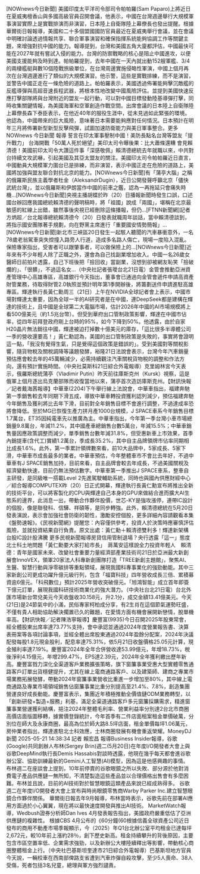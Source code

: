 [NOWnews今日新聞] 美國印度太平洋司令部司令帕帕羅(Sam Paparo)上將近日在夏威夷檀香山與多國高級官員召開會議，他表示，中國在台灣週邊舉行大規模軍事演習實際上是實戰排演而非演習，日本陸上自衛隊陸上幕僚長也發出提醒。根據華爾街日報報導，美國和二十多個盟國國防官員最近在夏威夷舉行會議，並在會議中明確討論透過情報共享、聯合軍事演習和確保指揮系統能夠協調工作等關鍵主題，來增強對抗中國的能力。報導提到，台灣和美國五角大廈都評估，中國最快可能在2027年就有嘗試入侵的能力。台灣的防禦戰略的核心是阻止中國進攻，以便美國支援能夠及時到達。帕帕羅提到，去年中國在一天內就出動152艘軍艦、3/4的兩棲艦艇與數10個陸戰旅級單位，在台灣周邊實施侵略性軍演，中國上個月再次在台灣週邊進行了類似的大規模演習。他示警，這些是實戰排練，而不是演習，並警告中國正走在一條危險的道路上。帕帕羅表示，美國透過佈署能夠擊沉敵艦的反艦導彈與高超音速長程武器，將根本性地改變中國風險評估。並提到美國快速反應打擊部隊將與台灣附近的盟友一起行動，可以對中國目標發動陸基導彈打擊，同時收集關鍵情報，為美國海軍和空軍創造作戰空間。出席會議的日本陸上自衛隊陸上幕僚長森下泰臣表示，在他近40年的服役生涯中，從未見過如此緊張的環境。他認為，中國帶來的巨大風險，意味著日本需要能夠應對任何情況。日本預計在明年三月將佈署新型新型反擊飛彈，試圖加速防衛能力與美日軍事整合。更多 NOWnews 今日新聞 報導 誓言在印太軍事壓制中國！美防長點名台灣等盟友「提升戰力」 台海開戰「50萬人死於絕望」美印太司令曝後果：比大蕭條還糟 會見賴清德！美國前印太司令大讚這件事「深感敬佩」賴清德總統去年就職以來，中共對台持續文攻武嚇，引起美國及其亞太盟友的關注。美國印太司令帕帕羅近日直言，中國動員大規模軍力圍台已是排練，而非演習，表示中國正走在危險的道路上，美國將加強與盟友聯合對抗北京的能力。[NOWnews今日新聞]有「蒲亭大腦」之稱的俄羅斯民族主義學者杜金（AleksandrDugin），近日公開發聲呼籲北京「儘快武統台灣」，並以俄羅斯和伊朗當作中國的前車之鑑，認為一再拖延只會痛失時機...[NOWnews今日新聞]央視主播胡蝶於昨（20）日播報新聞時發生口誤，口述國台辦回應我國總統賴清德的聲明稿時，將「祖國」說成「兩國」，堪稱在北京最敏感的紅線上出錯，雖然事後央視已經刪除這條播報，但仍...[FTNN新聞網]記者方炳超／台北報導總統賴清德今（20）日發表就職周年談話，當中賴清德談到，將指示國安團隊著手規劃，向在野黨主席進行「重要國安情勢簡報」...[NOWnews今日新聞]新北市三峽區20日發生一起駭人聽聞的汽車暴衝意外，一名78歲老翁駕車突失控撞入路旁人行道，造成多名路人傷亡，現場一度陷入混亂。保險專家指出，受害者可以跟肇事者，可以做保險上的...[NOWnews今日新聞]近年來有不少年輕人除了正職之外，還會為自己找副業增加收入。中國一名26歲女醫師日前拍片透露，自己下班後把「撿回收」當副業，沒想到卻被網友恥笑「撿破爛的」、「很髒」，不過這名女...（中央社記者張璦台北21日電）金管會推動亞洲資產管理中心高雄專區，高雄銀行今天指出，董事會已通過向金管會遞件申請高資產財管業務，待取得財管2.0執照並預計明年第1季開辦後，將籌劃送件申請進駐高雄專區。輝達執行長黃仁勳周三（21日）上午在NVIDIA全球記者會上表示，中國市場對輝達太重要，因為全球一半的AI研究者是在中國，連DeepSeek都是建構在輝達的技術上，且中國是全球第二大電腦市場，估計2026年中國的AI市場規模將上看500億美元（約1.5兆台幣）。但受到華府出口管制政策影響，輝達在中國市佔率，從四年前拜登政府剛上台時的95%，如今下降到50%。他透露，由於自家H20晶片無法銷往中國，輝達被迫打掉數十億美元的庫存，「這比很多半導體公司一季的營收還要高！」黃仁勳認為，美國的出口管制政策是失敗的，事實將會證明這一點，「我沒有覺得生氣，只是覺得這個政策是錯誤的」。受到美國對等關稅影響，隨貨物稅及關稅調降等議題發酵，裕隆21日法說會表示，台灣今年汽車銷量預估應會較去年的45萬輛減少，必需持續觀注汽車關稅貨物稅的調整和作法方向，還有預計實施時間。（中央社莫斯科21日綜合外電報導）克里姆林宮今天表示，俄羅斯總統蒲亭（Vladimir Putin）昨天前往庫斯克州（Kursk）視察，這是俄軍上個月逐出烏克蘭部隊而收復當地以來，蒲亭首次造訪庫斯克州。【財訊快報／記者戴海茜報導】中華車(2204)下午舉行線上法說會，中華車指出，福建奔馳第一季銷售較去年同期下滑五成，導致中華車轉投資獲利認列減少，預估福建奔馳今年銷售及獲利將比去年下滑，目前對全年銷售目標不會進行調整，不過達成率恐將會降低。至於MG已恢復生產力拼月產1000台規模，J SPACE車系今年銷售目標1.7萬台，ET35因純電車先以推廣為主。中華車指出，今年第一季台灣小車市場總銷量9.8萬台，年減11.2%，其中國產車總銷售台數5萬台，年減15.5%；中華車銷售量因應政策調整而減少，單季銷售台數年減31.8%，但受惠新車上市效果，首季內銷提車(含代工)實績1.2萬台，季成長35.2%，其中自主品牌領牌市佔率同期相比成長1.6%。此外，第一季累計領牌數來看，前10大品牌中，5家成長、5家下滑，中華車市成長最多的業者。中華車預估，今年整體車市不會比去年好，不過中華車有J SPACE銷售加持，目前來看，自主品牌會較去年成長，不過美國關稅及經濟變動快速，目前仍無法預估數字。中華車第一季推出J SPACE車系，整車自主研發，是同級唯一搭載Level 2先進駕駛輔助系統，同時也與國內供應財經中心／綜合報導COMPUTEX昨（20）日正式開幕，輝達執行長黃仁勳宣布將推出全新的技術平台，可以將客製化的CPU與輝達自己本身的GPU來做結合進而擴大AI生態系的邊界，此消息一出，帶動合作夥伴股價，世芯-KY是強攻漲停，連帶IC設計的個股，像是聯發科、信驊、祥碩等，是同步轉強。此外，賴清德總統在5月20日發表演說，表示會加強社會防衛的韌性，激勵安控個股，更多詳細內容請觀看本集《盤勢速報》。《民視新聞網》提醒您：內容僅供參考，投資人於決策時應審慎評估風險，並就投資結果自行負責。原文出處：黃仁勳＋賴清德雙利多！輝達新架構 台股IC設計股沸騰 更多民視新聞報導房貸信用管制退場？央行透露「這一」態度北士科土地問題「黃仁勳要大家打給市長」　蔣萬安這樣說全力投資年輕人　賴清德：青年是國家未來、改變社會重要力量經濟部產業技術司21日於亞洲最大新創展會InnoVEX，領軍20家法人科專新創團隊打造「TREE新創主題館」，聚焦AI、生醫、智慧行動與淨零碳排等重點領域，展現我國科專事業化的強勁動能。其中三家新創公司更成功躍升億元級行列，包含「福寶科技」四年營收成長三倍、累積募資逾6億元。「科飛數位」預計2025年營收突破億元。「旭鴻智能」成立首年即簽下億元訂單，展現我國科研技術商業化的強大潛力。（中央社台北21日電）台北外匯市場新台幣兌美元今天收盤收30.158元，升2.1分，成交金額13.41億美元。今天(21日)是24節氣中的小滿，民俗專家柯柏成分享，有2生肖在這個節氣運勢旺盛，不僅有貴人相助協助解決擱置已久的難題，在愛情方面有機會展開新戀情，脫單機率高。【財訊快報／記者陳浩寧報導】慶豐富(9935)今日召開2025年股東常會，經全體股東出席率達73.77%支持，會中承認並通過2024年度營業報告書、決算表冊案等各項討論事項，並經全體出席股東通過2024年盈餘分配案，2024年決議配發每股1.8元現金股利，配息率達75.31%，依5月21日收盤價格25.05元計算，現金殖利率達7.19%。慶豐富2024年全年合併營收達53.99億元，年增18.73%，稅後淨利4.15億元，年增299.47%，EPS達2.39元，2024年全年獲利繳出歷年新高。慶豐富戮力深化全渠道客戶業務擴張策略，旗下窗簾事業受惠大型實體零售通路客戶訂單出貨穩健提升，尤其在線上電商通路客戶、以及建築師、建商之專業市場業務拓展發酵，帶動2024年窗簾事業營收比重進一步增加至80%，其中線上電商通路及專業市場領域銷售佔窗簾事業比重分別提高至21.4%、7.8%，創造集團營運良好成長動能。慶豐富表示，集團近年積極推動全價值鏈ODM業務轉型，以「創新研發+製造+服務」利基，滿足全渠道通路客戶多元窗簾採購需求，精進窗簾事業營運獲利結構，挹注2024年整體毛利率、營業利益率分別達2台北市商圈高價店面版圖移轉，據實價登錄統計，今年首季有二件店面租案租金單價破萬，分別位在師大及永康商圈，最高為位於師大路8.5坪店面，租金單價每坪1.06萬元，房仲業者指出，輝達進駐北士科效應，士林商圈發展有機會重返榮耀。MoneyDJ新聞 2025-05-21 14:38:34 記者 賴宏昌 報導Business Insider報導，谷歌(Google)共同創辦人布林(Sergey Brin)週二(5月20日)在年度I/O開發者大會上與谷歌DeepMind執行長Demis Hassabis對談時透露，他現在幾乎每天都會進谷歌辦公室、協助訓練最新的Gemini人工智慧(AI)模型，因為這是他感興趣的事情。 布林週二在座談會上提到，10年前停賣的谷歌眼鏡之所以失敗、部分源於他對消費電子產品供應鏈一無所知，不清楚製造這些產品並以合理價格出售會有多麼困難。布林並且說，目前的AI技術對於智慧眼鏡這類產品來說已經成熟得多。 谷歌週二在年度I/O開發者大會上宣布與時尚眼鏡零售商Warby Parker Inc.建立智慧眼鏡合作夥伴關係。 華爾街日報去年9月報導，布林當時表示，谷歌先前在部署AI應用方面過於小心翼翼，現在將以最快速度開發與推出AI技術。 MarketWatch報導，Wedbush證券分析師Dan Ives 4月發表報告指出，美國政府嚴重低估了亞洲供應鏈的複雜性。 根據CBS 4月公布的《60分鐘(60根據信義全球資產公司近日發布的商用不動產市場季報顯示，今（2025）年Q1台北辦公室平均租金已達每坪2,672元，較10年前上漲約28％，創下歷史新高。租金持續攀升的背後原因，主要包含市區空置率低、企業需求強勁，以及新辦公大樓陸續釋出等影響，帶動核心商圈整體租金上行。（中央社巴基斯坦奎達市21日綜合外電報導）巴基斯坦地方官員今天說，一輛校車在西南部俾路支省遭到汽車炸彈自殺攻擊，至少5人喪命、38人受傷，死者包括3名兒童，總理與軍方強烈譴責。